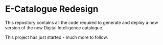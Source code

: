 # E-Catalogue Redesign
This repository contains all the code required to generate and deploy a new version of the new Digital Intelligence catalogue.

This project has just started - much more to follow.
